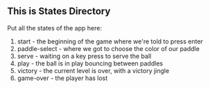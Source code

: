 ## This is States Directory

Put all the states of the app here:
1. start - the beginning of the game where we're told to press enter
1. paddle-select - where we got to choose the color of our paddle
1. serve - waiting on a key press to serve the ball
1. play - the ball is in play bouncing between paddles
1. victory - the current level is over, with a victory jingle
1. game-over - the player has lost
